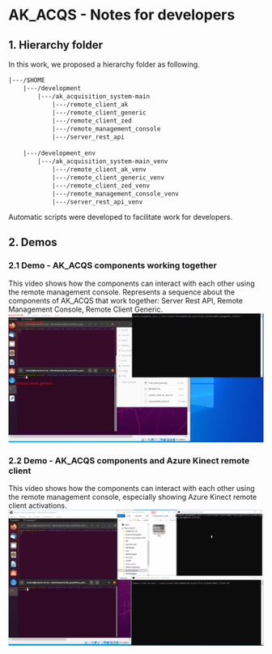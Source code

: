 # AK_ACQS - Notes for developers

## 1. Hierarchy folder

In this work, we proposed a hierarchy folder as following.

```
|---/$HOME
	|---/development
		|---/ak_acquisition_system-main
			|---/remote_client_ak
			|---/remote_client_generic
			|---/remote_client_zed
			|---/remote_management_console
			|---/server_rest_api

	|---/development_env
		|---/ak_acquisition_system-main_venv
			|---/remote_client_ak_venv
			|---/remote_client_generic_venv
			|---/remote_client_zed_venv
			|---/remote_management_console_venv
			|---/server_rest_api_venv
```

Automatic scripts were developed to facilitate work for developers.

## 2. Demos

### 2.1 Demo - AK_ACQS components working together

This video shows how the components can interact with each other using the remote management console. Represents a
sequence about the components of AK_ACQS that work together: Server Rest API, Remote Management Console, Remote Client
Generic.
![server_video_demo_01](https://github.com/GRAP-UdL-AT/ak_acquisition_system/blob/main/docs/img/server_demo_usage_01.gif?raw=true)

### 2.2 Demo - AK_ACQS components and Azure Kinect remote client

This video shows how the components can interact with each other using the remote management console, especially showing
Azure Kinect remote client activations.
![server_video_demo_02](https://github.com/GRAP-UdL-AT/ak_acquisition_system/blob/main/docs/img/server_demo_usage_02.gif?raw=true)
